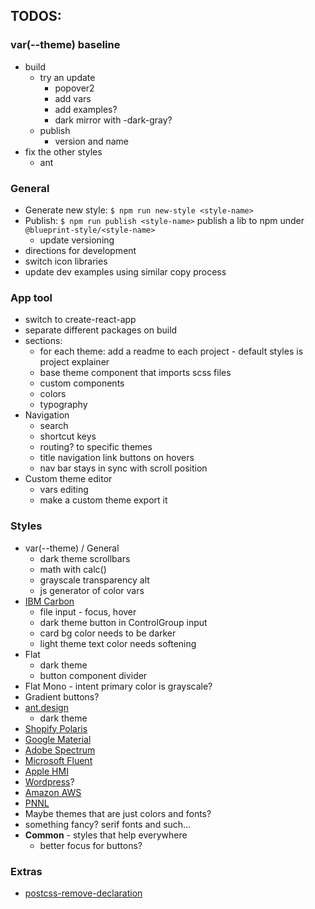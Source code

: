 ## TODOS:

### var(--theme) baseline
- build
  - try an update
    - popover2
    - add vars
    - add examples?
    - dark mirror with -dark-gray?
  - publish
    - version and name
- fix the other styles
  - ant

### General
- Generate new style: `$ npm run new-style <style-name>`
- Publish: `$ npm run publish <style-name>` publish a lib to npm under `@blueprint-style/<style-name>`
  - update versioning
- directions for development
- switch icon libraries
- update dev examples using similar copy process

### App tool
- switch to create-react-app
- separate different packages on build
- sections:
  - for each theme: add a readme to each project - default styles is project explainer
  - base theme component that imports scss files
  - custom components
  - colors
  - typography
- Navigation
  - search
  - shortcut keys
  - routing? to specific themes
  - title navigation link buttons on hovers
  - nav bar stays in sync with scroll position
- Custom theme editor
  - vars editing
  - make a custom theme export it


### Styles
- var(--theme) / General
  - dark theme scrollbars
  - math with calc()
  - grayscale transparency alt
  - js generator of color vars
- [IBM Carbon](https://www.carbondesignsystem.com/components/overview)
  - file input - focus, hover
  - dark theme button in ControlGroup input
  - card bg color needs to be darker
  - light theme text color needs softening
- Flat
  - dark theme
  - button component divider
- Flat Mono - intent primary color is grayscale?
- Gradient buttons?
- [ant.design](https://ant.design/components/overview/)
  - dark theme
- [Shopify Polaris](https://polaris.shopify.com/components/actions/button#navigation)
- [Google Material](https://material.io/components)
- [Adobe Spectrum](https://spectrum.adobe.com/)
- [Microsoft Fluent](https://developer.microsoft.com/en-us/fluentui#/controls/web)
- [Apple HMI](https://developer.apple.com/design/human-interface-guidelines/)
- [Wordpress](https://make.wordpress.org/design/)?
- [Amazon AWS](https://abduzeedo.com/amazon-web-services-design-system)
- [PNNL](https://forge.pnl.gov/standards/)
- Maybe themes that are just colors and fonts?
- something fancy? serif fonts and such...
- **Common** - styles that help everywhere
  - better focus for buttons?

### Extras
- [postcss-remove-declaration](https://www.npmjs.com/package/postcss-remove-declaration/v/1.0.0)
